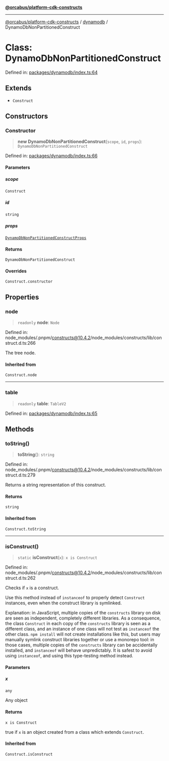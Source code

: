 [**@orcabus/platform-cdk-constructs**](../../../../README.md)

***

[@orcabus/platform-cdk-constructs](../../../../README.md) / [dynamodb](../README.md) / DynamoDbNonPartitionedConstruct

# Class: DynamoDbNonPartitionedConstruct

Defined in: [packages/dynamodb/index.ts:64](https://github.com/OrcaBus/platform-cdk-constructs/blob/eb710b2f105d22a64c8abea3b2245773c2378377/packages/dynamodb/index.ts#L64)

## Extends

- `Construct`

## Constructors

### Constructor

> **new DynamoDbNonPartitionedConstruct**(`scope`, `id`, `props`): `DynamoDbNonPartitionedConstruct`

Defined in: [packages/dynamodb/index.ts:66](https://github.com/OrcaBus/platform-cdk-constructs/blob/eb710b2f105d22a64c8abea3b2245773c2378377/packages/dynamodb/index.ts#L66)

#### Parameters

##### scope

`Construct`

##### id

`string`

##### props

[`DynamoDbNonPartitionedConstructProps`](../interfaces/DynamoDbNonPartitionedConstructProps.md)

#### Returns

`DynamoDbNonPartitionedConstruct`

#### Overrides

`Construct.constructor`

## Properties

### node

> `readonly` **node**: `Node`

Defined in: node\_modules/.pnpm/constructs@10.4.2/node\_modules/constructs/lib/construct.d.ts:266

The tree node.

#### Inherited from

`Construct.node`

***

### table

> `readonly` **table**: `TableV2`

Defined in: [packages/dynamodb/index.ts:65](https://github.com/OrcaBus/platform-cdk-constructs/blob/eb710b2f105d22a64c8abea3b2245773c2378377/packages/dynamodb/index.ts#L65)

## Methods

### toString()

> **toString**(): `string`

Defined in: node\_modules/.pnpm/constructs@10.4.2/node\_modules/constructs/lib/construct.d.ts:279

Returns a string representation of this construct.

#### Returns

`string`

#### Inherited from

`Construct.toString`

***

### isConstruct()

> `static` **isConstruct**(`x`): `x is Construct`

Defined in: node\_modules/.pnpm/constructs@10.4.2/node\_modules/constructs/lib/construct.d.ts:262

Checks if `x` is a construct.

Use this method instead of `instanceof` to properly detect `Construct`
instances, even when the construct library is symlinked.

Explanation: in JavaScript, multiple copies of the `constructs` library on
disk are seen as independent, completely different libraries. As a
consequence, the class `Construct` in each copy of the `constructs` library
is seen as a different class, and an instance of one class will not test as
`instanceof` the other class. `npm install` will not create installations
like this, but users may manually symlink construct libraries together or
use a monorepo tool: in those cases, multiple copies of the `constructs`
library can be accidentally installed, and `instanceof` will behave
unpredictably. It is safest to avoid using `instanceof`, and using
this type-testing method instead.

#### Parameters

##### x

`any`

Any object

#### Returns

`x is Construct`

true if `x` is an object created from a class which extends `Construct`.

#### Inherited from

`Construct.isConstruct`
